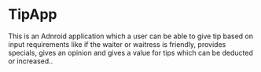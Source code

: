# TipApp
This is an Adnroid application which a user can be able to give tip based on input requirements like if the waiter or waitress is friendly, provides specials, gives an opinion and gives a value for tips which can be deducted or increased..
